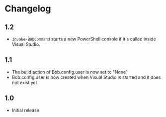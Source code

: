 # Changelog

## 1.2
* `Invoke-BobCommand` starts a new PowerShell console if it's called inside Visual Studio.

## 1.1
* The build action of Bob.config.user is now set to "None"
* Bob.config.user is now created when Visual Studio is started and it does not exist yet

## 1.0
* Initial release
